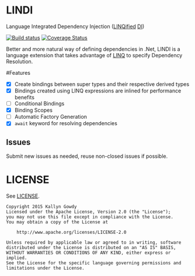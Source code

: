 # LINDI
Language Integrated Dependency Injection ([LINQified][linq] [DI][di])

[![Build status](https://ci.appveyor.com/api/projects/status/hkrqe6rakd7kuqbp/branch/master?svg=true&passingText=master%20|%20Passing&pendingText=master%20|%20Pending&failingText=master%20|%20Failing)](https://ci.appveyor.com/project/KallynGowdy/lindi/branch/master) [![Coverage Status](https://coveralls.io/repos/KallynGowdy/LINDI/badge.svg?branch=master)](https://coveralls.io/r/KallynGowdy/LINDI?branch=master)

Better and more natural way of defining dependencies in .Net, LINDI is a language extension that takes advantage of [LINQ][linq] to specify Dependency Resolution.

#Features

- [x] Create bindings between super types and their respective derived types
- [x] Bindings created using LINQ expressions are inlined for performance benefits
- [ ] Conditional Bindings
- [x] Binding Scopes
- [ ] Automatic Factory Generation
- [x] `await` keyword for resolving dependencies

## Issues
Submit new issues as needed, reuse non-closed issues if possible.

# LICENSE
See [LICENSE][license].

    Copyright 2015 Kallyn Gowdy
    Licensed under the Apache License, Version 2.0 (the "License");
    you may not use this file except in compliance with the License.
    You may obtain a copy of the License at

        http://www.apache.org/licenses/LICENSE-2.0

    Unless required by applicable law or agreed to in writing, software
    distributed under the License is distributed on an "AS IS" BASIS,
    WITHOUT WARRANTIES OR CONDITIONS OF ANY KIND, either express or implied.
    See the License for the specific language governing permissions and
    limitations under the License.


[di]: http://en.wikipedia.org/wiki/Dependency_injection
[linq]: https://msdn.microsoft.com/en-us/library/bb397926.aspx
[ioc]: http://en.wikipedia.org/wiki/Inversion_of_control
[pull-request]: https://help.github.com/articles/using-pull-requests/
[master-branch]: https://github.com/KallynGowdy/LINDI/tree/master
[license]: https://raw.githubusercontent.com/KallynGowdy/LINDI/master/LICENSE
